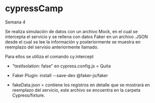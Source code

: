 # cypressCamp 

Semana 4

Se realiza simulación de datos con un archivo Mock, en el cual se intercepta el servicio y se rellena con datos Faker en un archivo .JSON desde el cual se lee la información y posteriormente se muestra en reemplazo del servisio anteriormente llamado.

Para ellos se utiliza el comando cy.intercept

- "testIsolation: false"  en cypress.config.js = Quita 

- Faker Plugin: install --save-dev @faker-js/faker

- fakeData.json =  contiene los registros en detalle que se mostrará en reemplazo del servicio,  este archivo se encuentra en la carpeta Cypress/fixture.
